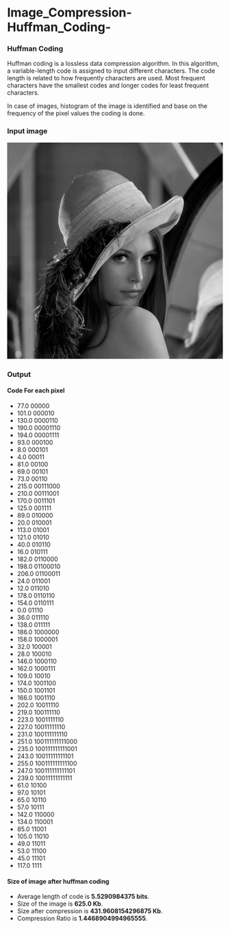 # Image_Compression-Huffman_Coding-
### Huffman Coding
Huffman coding is a lossless data compression algorithm. In this algorithm, a variable-length code is assigned to input different characters. The code length is related to how frequently characters are used. Most frequent characters have the smallest codes and longer codes for least frequent characters.

In case of images, histogram of the image is identified and base on the frequency of the pixel values the coding is done.

### Input image
![Screenshot](lena1.png)

### Output
#### Code For each pixel
- 77.0 00000
- 101.0 000010
- 130.0 0000110
- 190.0 00001110
- 194.0 00001111
- 93.0 000100
- 8.0 000101
- 4.0 00011
- 81.0 00100
- 69.0 00101
- 73.0 00110
- 215.0 00111000
- 210.0 00111001
- 170.0 0011101
- 125.0 001111
- 89.0 010000
- 20.0 010001
- 113.0 01001
- 121.0 01010
- 40.0 010110
- 16.0 010111
- 182.0 0110000
- 198.0 01100010
- 206.0 01100011
- 24.0 011001
- 12.0 011010
- 178.0 0110110
- 154.0 0110111
- 0.0 01110
- 36.0 011110
- 138.0 011111
- 186.0 1000000
- 158.0 1000001
- 32.0 100001
- 28.0 100010
- 146.0 1000110
- 162.0 1000111
- 109.0 10010
- 174.0 1001100
- 150.0 1001101
- 166.0 1001110
- 202.0 10011110
- 219.0 100111110
- 223.0 1001111110
- 227.0 10011111110
- 231.0 100111111110
- 251.0 100111111111000
- 235.0 100111111111001
- 243.0 10011111111101
- 255.0 100111111111100
- 247.0 100111111111101
- 239.0 10011111111111
- 61.0 10100
- 97.0 10101
- 65.0 10110
- 57.0 10111
- 142.0 110000
- 134.0 110001
- 85.0 11001
- 105.0 11010
- 49.0 11011
- 53.0 11100
- 45.0 11101
- 117.0 1111

#### Size of image after huffman coding
- Average length of code is  **5.5290984375 bits**.
- Size of the image is  **625.0 Kb**.
- Size after compression is  **431.9608154296875 Kb**.
- Compression Ratio is  **1.4468904994965555**.
